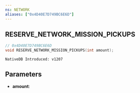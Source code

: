```yaml
---
ns: NETWORK
aliases: ["0x4D40E7D749BC6E6D"]
---
```

## RESERVE_NETWORK_MISSION_PICKUPS

```c
// 0x4D40E7D749BC6E6D
void RESERVE_NETWORK_MISSION_PICKUPS(int amount);
```

```
NativeDB Introduced: v1207
```

## Parameters
* **amount**:
